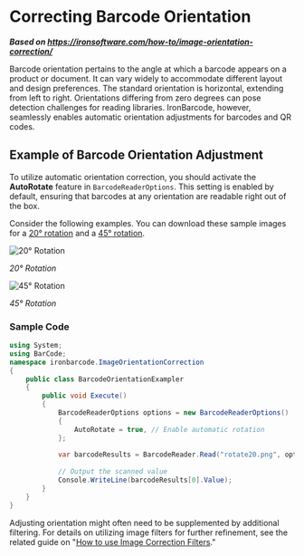 # Correcting Barcode Orientation

***Based on <https://ironsoftware.com/how-to/image-orientation-correction/>***


Barcode orientation pertains to the angle at which a barcode appears on a product or document. It can vary widely to accommodate different layout and design preferences. The standard orientation is horizontal, extending from left to right. Orientations differing from zero degrees can pose detection challenges for reading libraries. IronBarcode, however, seamlessly enables automatic orientation adjustments for barcodes and QR codes.

## Example of Barcode Orientation Adjustment

To utilize automatic orientation correction, you should activate the **AutoRotate** feature in `BarcodeReaderOptions`. This setting is enabled by default, ensuring that barcodes at any orientation are readable right out of the box.

Consider the following examples. You can download these sample images for a [20° rotation](https://ironsoftware.com/static-assets/barcode/how-to/image-orientation-correction/rotate20.png) and a [45° rotation](https://ironsoftware.com/static-assets/barcode/how-to/image-orientation-correction/rotate45.png).

<div class="competitors-section__wrapper-even-1">
    <div class="competitors__card" style="width: 48%;">
        <img src="https://ironsoftware.com/static-assets/barcode/how-to/image-orientation-correction/rotate20.png" alt="20° Rotation" class="img-responsive add-shadow" >
        <p class="competitors__download-link" style="color: #181818; font-style: italic;">20° Rotation</p>
    </div>
    <div class="competitors__card" style="width: 48%;">
        <img src="https://ironsoftware.com/static-assets/barcode/how-to/image-orientation-correction/rotate45.png" alt="45° Rotation" class="img-responsive add-shadow">
        <p class="competitors__download-link" style="color: #181818; font-style: italic;">45° Rotation</p>
    </div>
</div>

### Sample Code

```cs
using System;
using BarCode;
namespace ironbarcode.ImageOrientationCorrection
{
    public class BarcodeOrientationExampler
    {
        public void Execute()
        {
            BarcodeReaderOptions options = new BarcodeReaderOptions()
            {
                AutoRotate = true, // Enable automatic rotation
            };
            
            var barcodeResults = BarcodeReader.Read("rotate20.png", options);
            
            // Output the scanned value
            Console.WriteLine(barcodeResults[0].Value);
        }
    }
}
```

Adjusting orientation might often need to be supplemented by additional filtering. For details on utilizing image filters for further refinement, see the related guide on "[How to use Image Correction Filters](https://ironsoftware.com/how-to/image-orientation-correction/)."